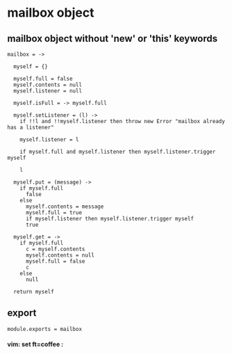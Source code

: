 # mailbox object

## mailbox object without 'new' or 'this' keywords

    mailbox = ->

      myself = {}

      myself.full = false
      myself.contents = null
      myself.listener = null

      myself.isFull = -> myself.full

      myself.setListener = (l) ->
        if !!l and !!myself.listener then throw new Error "mailbox already has a listener"

        myself.listener = l

        if myself.full and myself.listener then myself.listener.trigger myself

        l

      myself.put = (message) ->
        if myself.full
          false
        else
          myself.contents = message
          myself.full = true
          if myself.listener then myself.listener.trigger myself
          true

      myself.get = ->
        if myself.full
          c = myself.contents
          myself.contents = null
          myself.full = false
          c
        else
          null

      return myself

## export

    module.exports = mailbox

#### vim: set ft=coffee :

